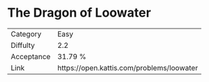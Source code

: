 # The Dragon of Loowater

<table>
    <tr>
        <td>Category</td>
        <td>Easy</td>
    </tr>
    <tr>
        <td>Diffulty</td>
        <td>2.2</td>
    </tr>
    <tr>
        <td>Acceptance</td>
        <td>31.79 %</td>
    </tr>
    <tr>
        <td>Link</td>
        <td>https://open.kattis.com/problems/loowater</td>
    </tr>
</table>